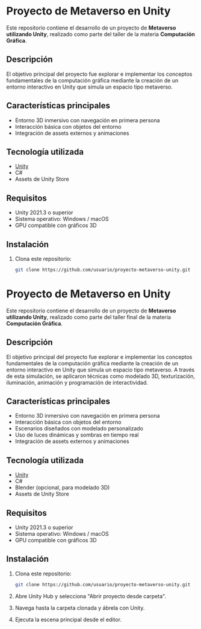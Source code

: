 # Proyecto de Metaverso en Unity

Este repositorio contiene el desarrollo de un proyecto de **Metaverso utilizando Unity**, realizado como parte del taller de la materia **Computación Gráfica**.

## Descripción

El objetivo principal del proyecto fue explorar e implementar los conceptos fundamentales de la computación gráfica mediante la creación de un entorno interactivo en Unity que simula un espacio tipo metaverso.

## Características principales

- Entorno 3D inmersivo con navegación en primera persona
- Interacción básica con objetos del entorno
- Integración de assets externos y animaciones

## Tecnología utilizada

- [Unity](https://unity.com/)
- C#
- Assets de Unity Store

## Requisitos

- Unity 2021.3 o superior
- Sistema operativo: Windows / macOS
- GPU compatible con gráficos 3D

## Instalación

1. Clona este repositorio:
   ```bash
   git clone https://github.com/usuario/proyecto-metaverso-unity.git

# Proyecto de Metaverso en Unity

Este repositorio contiene el desarrollo de un proyecto de **Metaverso utilizando Unity**, realizado como parte del taller final de la materia **Computación Gráfica**.

## Descripción

El objetivo principal del proyecto fue explorar e implementar los conceptos fundamentales de la computación gráfica mediante la creación de un entorno interactivo en Unity que simula un espacio tipo metaverso. A través de esta simulación, se aplicaron técnicas como modelado 3D, texturización, iluminación, animación y programación de interactividad.

## Características principales

- Entorno 3D inmersivo con navegación en primera persona
- Interacción básica con objetos del entorno
- Escenarios diseñados con modelado personalizado
- Uso de luces dinámicas y sombras en tiempo real
- Integración de assets externos y animaciones

## Tecnología utilizada

- [Unity](https://unity.com/)
- C#
- Blender (opcional, para modelado 3D)
- Assets de Unity Store

## Requisitos

- Unity 2021.3 o superior
- Sistema operativo: Windows / macOS
- GPU compatible con gráficos 3D

## Instalación

1. Clona este repositorio:
   ```bash
   git clone https://github.com/usuario/proyecto-metaverso-unity.git
   ```

2. Abre Unity Hub y selecciona "Abrir proyecto desde carpeta".

3. Navega hasta la carpeta clonada y ábrela con Unity.

4. Ejecuta la escena principal desde el editor.
